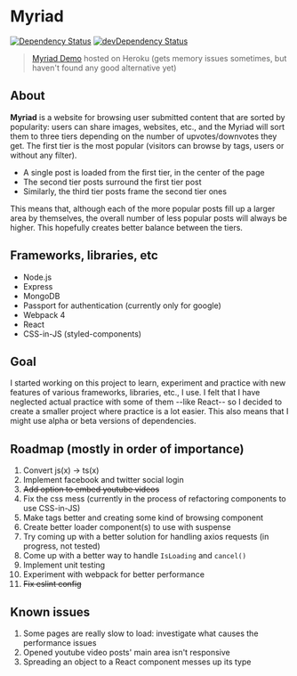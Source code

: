 # Myriad

[![Dependency Status][dep-status-img]][dep-status-link] [![devDependency Status][dev-dep-status-img]][dev-dep-status-link]


[dep-status-img]: https://david-dm.org/szkristof2h/myriad.svg
[dep-status-link]: https://david-dm.org/szkristof2h/myriad
[dev-dep-status-img]: https://david-dm.org/szkristof2h/myriad/dev-status.svg
[dev-dep-status-link]: https://david-dm.org/szkristof2h/myriad?type=dev

> [Myriad Demo](https://myriad-demo.herokuapp.com) hosted on Heroku (gets memory issues sometimes, but haven't found any good alternative yet)

## About
**Myriad** is a website for browsing user submitted content that are sorted by popularity: users can share images, websites, etc., and the Myriad will sort them to three tiers depending on the number of upvotes/downvotes they get. The first tier is the most popular (visitors can browse by tags, users or without any filter).
 - A single post is loaded from the first tier, in the center of the page
 - The second tier posts surround the first tier post
 - Similarly, the third tier posts frame the second tier ones

This means that, although each of the more popular posts fill up a larger area by themselves, the overall number of less popular posts will always be higher. This hopefully creates better balance between the tiers.

## Frameworks, libraries, etc
 - Node.js
 - Express
 - MongoDB
 - Passport for authentication (currently only for google)
 - Webpack 4
 - React
 - CSS-in-JS (styled-components)

## Goal
I started working on this project to learn, experiment and practice with new features of various frameworks, libraries, etc., I use. I felt that I have neglected actual practice with some of them --like React-- so I decided to create a smaller project where practice is a lot easier. This also means that I might use alpha or beta versions of dependencies.

## Roadmap (mostly in order of importance)
 1. Convert js(x) -> ts(x)
 1. Implement facebook and twitter social login
 2. ~~Add option to embed youtube videos~~
 1. Fix the css mess (currently in the process of refactoring components to use CSS-in-JS)
 2. Make tags better and creating some kind of browsing component
 2. Create better loader component(s) to use with suspense
 6. Try coming up with a better solution for handling axios requests (in progress, not tested)
  1. Come up with a better way to handle `IsLoading` and `cancel()`
 3. Implement unit testing
 4. Experiment with webpack for better performance
 8. ~~Fix eslint config~~

## Known issues
 1. Some pages are really slow to load: investigate what causes the performance issues
 2. Opened youtube video posts' main area isn't responsive
 3. Spreading an object to a React component messes up its type
